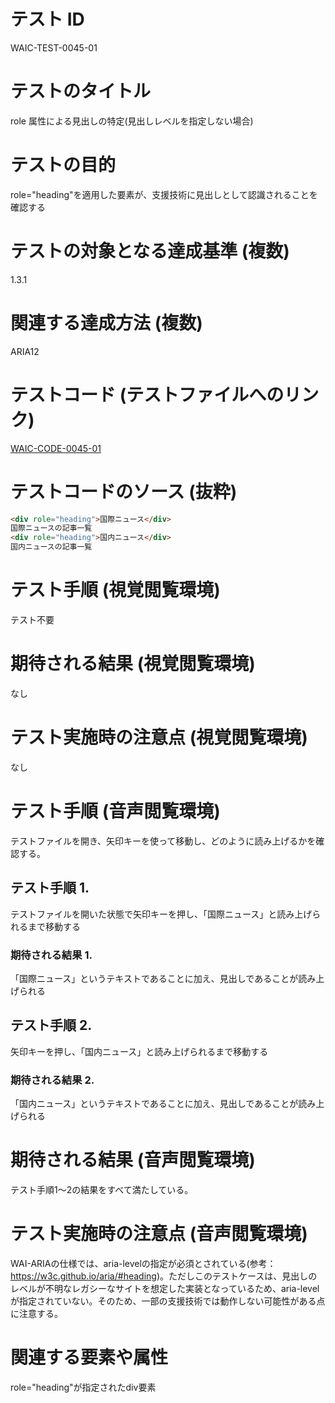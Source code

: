 # テスト ID
WAIC-TEST-0045-01

# テストのタイトル
role 属性による見出しの特定(見出しレベルを指定しない場合)

# テストの目的
role="heading"を適用した要素が、支援技術に見出しとして認識されることを確認する

# テストの対象となる達成基準 (複数)
1.3.1

# 関連する達成方法 (複数)
ARIA12

# テストコード (テストファイルへのリンク)
[WAIC-CODE-0045-01](https://waic.github.io/as_test/WAIC-CODE/WAIC-CODE-0045-01.html)

# テストコードのソース (抜粋)
```HTML
<div role="heading">国際ニュース</div>
国際ニュースの記事一覧
<div role="heading">国内ニュース</div>
国内ニュースの記事一覧
```

# テスト手順 (視覚閲覧環境)
テスト不要

# 期待される結果 (視覚閲覧環境)
なし

# テスト実施時の注意点 (視覚閲覧環境)
なし

# テスト手順 (音声閲覧環境)
テストファイルを開き、矢印キーを使って移動し、どのように読み上げるかを確認する。

## テスト手順 1.
テストファイルを開いた状態で矢印キーを押し、「国際ニュース」と読み上げられるまで移動する

### 期待される結果 1.
「国際ニュース」というテキストであることに加え、見出しであることが読み上げられる

## テスト手順 2.
矢印キーを押し、「国内ニュース」と読み上げられるまで移動する

### 期待される結果 2.
「国内ニュース」というテキストであることに加え、見出しであることが読み上げられる

# 期待される結果 (音声閲覧環境)
テスト手順1～2の結果をすべて満たしている。

# テスト実施時の注意点 (音声閲覧環境)
WAI-ARIAの仕様では、aria-levelの指定が必須とされている(参考：https://w3c.github.io/aria/#heading)。ただしこのテストケースは、見出しのレベルが不明なレガシーなサイトを想定した実装となっているため、aria-levelが指定されていない。そのため、一部の支援技術では動作しない可能性がある点に注意する。

# 関連する要素や属性
role="heading"が指定されたdiv要素
